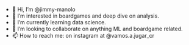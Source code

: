- 👋 Hi, I’m @jimmy-manolo
- 👀 I’m interested in boardgames and deep dive on analysis.
- 🌱 I’m currently learning data science.
- 💞️ I’m looking to collaborate on anything ML and boardgame related.
- 📫 How to reach me: on instagram at @vamos.a.jugar_cr

<!---
jimmy-manolo/jimmy-manolo is a ✨ special ✨ repository because its `README.md` (this file) appears on your GitHub profile.
You can click the Preview link to take a look at your changes.
--->
